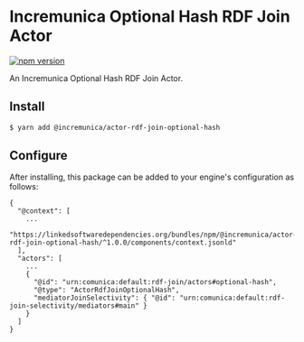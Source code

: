 # Incremunica Optional Hash RDF Join Actor

[![npm version](https://badge.fury.io/js/@incremunica%2Factor-rdf-join-optional-hash.svg)](https://badge.fury.io/js/@incremunica%2Factor-rdf-join-optional-hash)

An Incremunica Optional Hash RDF Join Actor.

## Install

```bash
$ yarn add @incremunica/actor-rdf-join-optional-hash
```

## Configure

After installing, this package can be added to your engine's configuration as follows:
```text
{
  "@context": [
    ...
    "https://linkedsoftwaredependencies.org/bundles/npm/@incremunica/actor-rdf-join-optional-hash/^1.0.0/components/context.jsonld"
  ],
  "actors": [
    ...
    {
      "@id": "urn:comunica:default:rdf-join/actors#optional-hash",
      "@type": "ActorRdfJoinOptionalHash",
      "mediatorJoinSelectivity": { "@id": "urn:comunica:default:rdf-join-selectivity/mediators#main" }
    }
  ]
}
```
